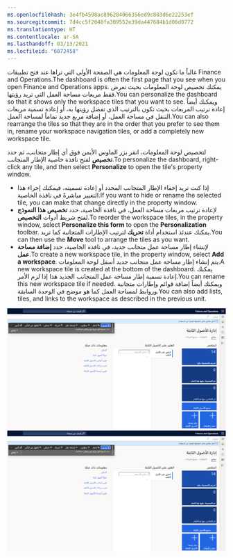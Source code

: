 ```yaml
---
ms.openlocfilehash: 3e4fb4598ac896284066356ed9c803d6e22253ef
ms.sourcegitcommit: 7d4cc5f2048fa309552e39da447684b1d06d0772
ms.translationtype: HT
ms.contentlocale: ar-SA
ms.lasthandoff: 03/13/2021
ms.locfileid: "6072458"
---
```

 <span data-ttu-id="2af99-101">غالباً ما تكون لوحة المعلومات هي الصفحة الأولى التي تراها عند فتح تطبيقات Finance and Operations.</span><span class="sxs-lookup"><span data-stu-id="2af99-101">The dashboard is often the first page that you see when you open Finance and Operations apps.</span></span> <span data-ttu-id="2af99-102">يمكنك تخصيص لوحة المعلومات بحيث تعرض فقط مربعات مساحة العمل التي تريد رؤيتها.</span><span class="sxs-lookup"><span data-stu-id="2af99-102">You can personalize the dashboard so that it shows only the workspace tiles that you want to see.</span></span> <span data-ttu-id="2af99-103">ويمكنك أيضاً إعادة ترتيب المربعات بحيث تكون بالترتيب الذي تفضل رؤيتها به، أو إعادة تسمية مربعات التنقل في مساحة العمل، أو إضافة مربع جديد تماماً لمساحة العمل.</span><span class="sxs-lookup"><span data-stu-id="2af99-103">You can also rearrange the tiles so that they are in the order that you prefer to see them in, rename your workspace navigation tiles, or add a completely new workspace tile.</span></span>

<span data-ttu-id="2af99-104">لتخصيص لوحة المعلومات، انقر بزر الماوس الأيمن فوق أي إطار متجانب، ثم حدد **تخصيص** لفتح نافذة خاصية الإطار المتجانب.</span><span class="sxs-lookup"><span data-stu-id="2af99-104">To personalize the dashboard, right-click any tile, and then select **Personalize** to open the tile's property window.</span></span>

- <span data-ttu-id="2af99-105">إذا كنت تريد إخفاء الإطار المتجانب المحدد أو إعادة تسميته، فيمكنك إجراء هذا التغيير مباشرةً في نافذة الخاصية.</span><span class="sxs-lookup"><span data-stu-id="2af99-105">If you want to hide or rename the selected tile, you can make that change directly in the property window.</span></span>
- <span data-ttu-id="2af99-106">لإعادة ترتيب مربعات مساحة العمل، في نافذة الخاصية، حدد **تخصيص هذا النموذج** لفتح شريط أدوات **التخصيص**.</span><span class="sxs-lookup"><span data-stu-id="2af99-106">To reorder the workspace tiles, in the property window, select **Personalize this form** to open the **Personalization** toolbar.</span></span> <span data-ttu-id="2af99-107">يمكنك عندئذ استخدام أداة **تحريك** لترتيب الإطارات المتجانبة كما تريد.</span><span class="sxs-lookup"><span data-stu-id="2af99-107">You can then use the **Move** tool to arrange the tiles as you want.</span></span>
- <span data-ttu-id="2af99-108">لإنشاء إطار مساحة عمل متجانب جديد، في نافذة الخاصية، حدد **إضافة مساحة عمل**.</span><span class="sxs-lookup"><span data-stu-id="2af99-108">To create a new workspace tile, in the property window, select **Add a workspace**.</span></span> <span data-ttu-id="2af99-109">يتم إنشاء إطار مساحة عمل متجانب جديد أسفل لوحة المعلومات.</span><span class="sxs-lookup"><span data-stu-id="2af99-109">A new workspace tile is created at the bottom of the dashboard.</span></span> <span data-ttu-id="2af99-110">يمكنك إعادة تسمية إطار مساحة عمل المتجانب الجديد هذا إذا لزم الأمر.</span><span class="sxs-lookup"><span data-stu-id="2af99-110">You can rename this new workspace tile if needed.</span></span> <span data-ttu-id="2af99-111">ويمكنك أيضاً إضافة قوائم وإطارات متجانبة وروابط لمساحة العمل كما هو موضح في الوحدة السابقة.</span><span class="sxs-lookup"><span data-stu-id="2af99-111">You can also add lists, tiles, and links to the workspace as described in the previous unit.</span></span>

<span data-ttu-id="2af99-112">[ ![لقطه شاشة للوحة المعلومات وتخصيص مساحة العمل.](../media/dashboard-1.png) ](../media/dashboard-1.png#lightbox)</span><span class="sxs-lookup"><span data-stu-id="2af99-112">[ ![Screenshot of a dashboard and workspace personalization.](../media/dashboard-1.png) ](../media/dashboard-1.png#lightbox)</span></span>
